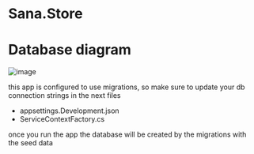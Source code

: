 # Sana.Store

# Database diagram
![image](https://github.com/luckst/Sana.Store/assets/7145408/9682c4a3-5e03-4290-9d79-d8efbd3df64b)

this app is configured to use migrations, so make sure to update your db connection strings in the next files
 - appsettings.Development.json
 - ServiceContextFactory.cs

once you run the app the database will be created by the migrations with the seed data
